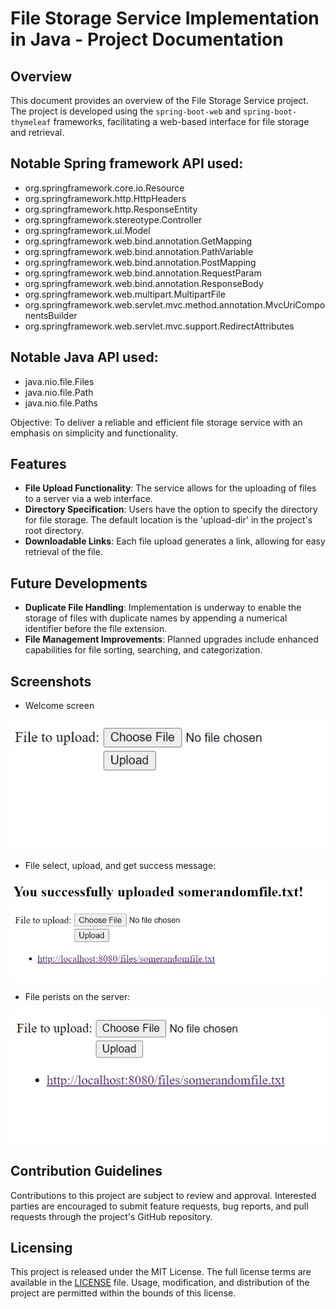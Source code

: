 # File Storage Service Implementation in Java - Project Documentation

## Overview
This document provides an overview of the File Storage Service project. The project is developed using the `spring-boot-web` and `spring-boot-thymeleaf` frameworks, facilitating a web-based interface for file storage and retrieval.

## Notable Spring framework API used:

- org.springframework.core.io.Resource
- org.springframework.http.HttpHeaders
- org.springframework.http.ResponseEntity
- org.springframework.stereotype.Controller
- org.springframework.ui.Model
- org.springframework.web.bind.annotation.GetMapping
- org.springframework.web.bind.annotation.PathVariable
- org.springframework.web.bind.annotation.PostMapping
- org.springframework.web.bind.annotation.RequestParam
- org.springframework.web.bind.annotation.ResponseBody
- org.springframework.web.multipart.MultipartFile
- org.springframework.web.servlet.mvc.method.annotation.MvcUriComponentsBuilder
- org.springframework.web.servlet.mvc.support.RedirectAttributes

## Notable Java API used:

- java.nio.file.Files
- java.nio.file.Path
- java.nio.file.Paths

Objective: To deliver a reliable and efficient file storage service with an emphasis on simplicity and functionality.

## Features
- **File Upload Functionality**: The service allows for the uploading of files to a server via a web interface.
- **Directory Specification**: Users have the option to specify the directory for file storage. The default location is the 'upload-dir' in the project's root directory.
- **Downloadable Links**: Each file upload generates a link, allowing for easy retrieval of the file.

## Future Developments
- **Duplicate File Handling**: Implementation is underway to enable the storage of files with duplicate names by appending a numerical identifier before the file extension.
- **File Management Improvements**: Planned upgrades include enhanced capabilities for file sorting, searching, and categorization.

## Screenshots
- Welcome screen

![Welcome screen](./welcome-screen.jpg)

- File select, upload, and get success message:

![File select and success message](./file-select-and-success-message.jpg)

- File perists on the server:

![File persist on refresh](./file-persist-on-refresh.jpg)

## Contribution Guidelines
Contributions to this project are subject to review and approval. Interested parties are encouraged to submit feature requests, bug reports, and pull requests through the project's GitHub repository.

## Licensing
This project is released under the MIT License. The full license terms are available in the [LICENSE](LICENSE) file. Usage, modification, and distribution of the project are permitted within the bounds of this license.
